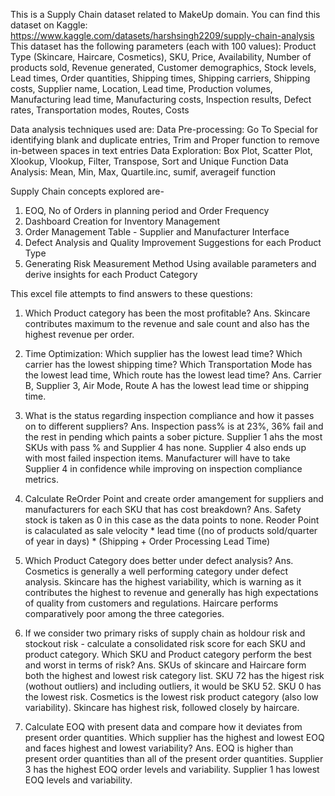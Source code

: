 This is a Supply Chain dataset related to MakeUp domain. 
You can find this dataset on Kaggle: https://www.kaggle.com/datasets/harshsingh2209/supply-chain-analysis
This dataset has the following parameters (each with 100 values): Product Type (Skincare, Haircare, Cosmetics), SKU, Price, Availability, Number of products sold, Revenue generated, Customer demographics, Stock levels, Lead times, Order quantities, 
Shipping times, Shipping carriers, Shipping costs, Supplier name, Location, Lead time, Production volumes, Manufacturing lead time, Manufacturing costs, Inspection results, Defect rates, Transportation modes, Routes,
Costs

Data analysis techniques used are: 
Data Pre-processing: Go To Special for identifying blank and duplicate entries, Trim and Proper function to remove in-between spaces in text entries
Data Exploration: Box Plot, Scatter Plot, Xlookup, Vlookup, Filter, Transpose, Sort and Unique Function
Data Analysis: Mean, Min, Max, Quartile.inc, sumif, averageif function

Supply Chain concepts explored are-
1. EOQ, No of Orders in planning period and Order Frequency
2. Dashboard Creation for Inventory Management
3. Order Management Table - Supplier and Manufacturer Interface
4. Defect Analysis and Quality Improvement Suggestions for each Product Type
5. Generating Risk Measurement Method Using available parameters and derive insights for each Product Category

This excel file attempts to find answers to these questions:
1. Which Product category has been the most profitable?
Ans. Skincare contributes maximum to the revenue and sale count and also has the highest revenue per order.
   
2. Time Optimization: Which supplier has the lowest lead time? Which carrier has the lowest shipping time? Which Transportation Mode has the lowest lead time, Which route has the lowest lead time?
Ans. Carrier B, Supplier 3, Air Mode, Route A has the lowest lead time or shipping time.
   
3. What is the status regarding inspection compliance and how it passes on to different suppliers?
Ans. Inspection pass% is at 23%, 36% fail and the rest in pending which paints a sober picture. Supplier 1 ahs the most SKUs with pass % and Supplier 4 has none. Supplier 4 also ends up with most failed inspection items.
Manufacturer will have to take Supplier 4 in confidence while improving on inspection compliance metrics.
   
4. Calculate ReOrder Point and create order amangement for suppliers and manufacturers for each SKU that has cost breakdown?
Ans. Safety stock is taken as 0 in this case as the data points to none. Reoder Point is calaculated as sale velocity * lead time ((no of products sold/quarter of year in days) * (Shipping + Order Processing Lead Time)

5. Which Product Category does better under defect analysis?
Ans. Cosmetics is generally a well performing category under defect analysis. Skincare has the highest variability, which is warning as it contributes the highest to revenue and generally has high expectations of
   quality from customers and regulations. Haircare performs comparatively poor among the three categories.
   
6. If we consider two primary risks of supply chain as holdour risk and stockout risk - calculate a consolidated risk score for each SKU and product category.
   Which SKU and Product category perform the best and worst in terms of risk?
Ans. SKUs of skincare and Haircare form both the highest and lowest risk category list. SKU 72 has the higest risk (wothout outliers) and including outliers, it would be SKU 52. SKU 0 has the lowest risk.
Cosmetics is the lowest risk product category (also low variability). Skincare has highest risk, followed closely by haircare. 

7. Calculate EOQ with present data and compare how it deviates from present order quantities. Which supplier has the highest and lowest EOQ and faces highest and lowest variability?
Ans. EOQ is higher than present order quantities than all of the present order quantities. Supplier 3 has the highest EOQ order levels and variability. Supplier 1 has lowest EOQ levels and variability.  
